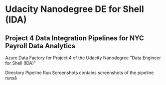 
# Udacity Nanodegree DE for Shell (IDA) 
## Project 4 Data Integration Pipelines for NYC Payroll Data Analytics
Azure Data Factory for Project 4 of the Udacity Nanodegree "Data Engineer for Shell (IDA)"

Directory Pipeline Run Screenshots contains screenshots of the pipeline runså
